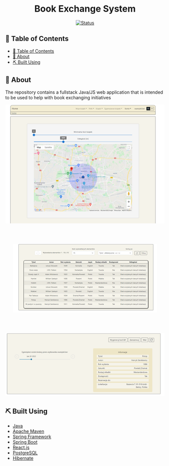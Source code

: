 
<h1 align="center">Book Exchange System</h1>
<div align="center">

[![Status](https://img.shields.io/badge/status-finished-success.svg)]()

</div>

## 📝 Table of Contents

- [📝 Table of Contents](#-table-of-contents)
- [🧐 About <a name = "about"></a>](#-about-)
- [⛏️ Built Using <a name = "built_using"></a>](#️-built-using-)

## 🧐 About <a name = "about"></a>

The repository contains a fullstack Java/JS web application that is intended to be used to help with book exchanging initiatives

<p align="center">
    <img src="https://github.com/WitoldPietrzak/BookExchangeSystem/blob/main/.github/LoggedInFrontpage.png" />
</p>
    </br>
    </br>
<p align="center">
    <img src="https://github.com/WitoldPietrzak/BookExchangeSystem/blob/main/.github/BookListPage.png" />
</p>
    </br>
    </br>
<p align="center">
    <img src="https://github.com/WitoldPietrzak/BookExchangeSystem/blob/main/.github/BookPage.png" />
</p>

## ⛏️ Built Using <a name = "built_using"></a>

- [Java](www.java.com)
- [Apache Maven](www.maven.apache.org)
- [Spring Framework](https://spring.io/projects/spring-framework)
- [Spring Boot](https://spring.io/projects/spring-boot)
- [React.js](https://reactjs.org/)
- [PostgreSQL](https://www.postgresql.org/)
- [Hibernate](https://hibernate.org/)